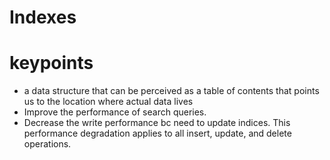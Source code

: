 Indexes
====
# keypoints
- a data structure that can be perceived as a table of contents that points us to the location where actual data lives
- Improve the performance of search queries.
- Decrease the write performance bc need to update indices. This performance degradation applies to all insert, update, and delete operations.
